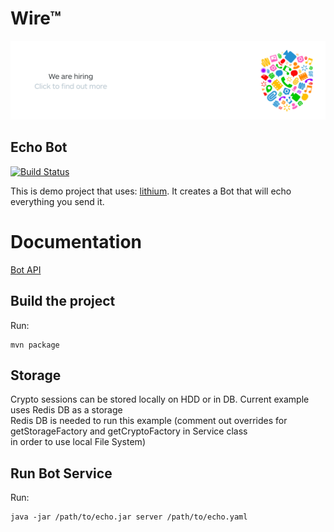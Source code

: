 # Wire™
[![Wire logo](https://github.com/wireapp/wire/blob/master/assets/header-small.png?raw=true)](https://wire.com/jobs/)

## Echo Bot
[![Build Status](https://travis-ci.org/wireapp/echo-bot.svg?branch=master)](https://travis-ci.org/wireapp/echo-bot)

This is demo project that uses: [lithium](https://github.com/wireapp/lithium). It creates a Bot that will echo everything
you send it.

# Documentation
[Bot API](https://github.com/wireapp/lithium/wiki)

## Build the project
 Run:
 ```
 mvn package
 ```

## Storage
 Crypto sessions can be stored locally on HDD or in DB. Current example uses Redis DB as a storage <br>
 Redis DB is needed to run this example (comment out overrides for getStorageFactory and getCryptoFactory in Service class <br>
  in order to use local File System)

## Run Bot Service
Run:
```
java -jar /path/to/echo.jar server /path/to/echo.yaml
```
